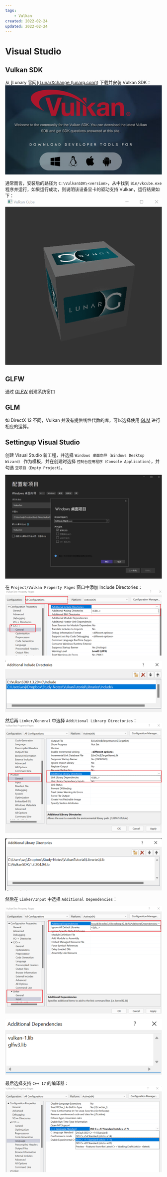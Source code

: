 ```yaml
---
tags:
    - Vulkan
created: 2022-02-24
updated: 2022-02-24
---
```


# Visual Studio

## Vulkan SDK

从 [Lunary 官网]([LunarXchange (lunarg.com)](https://vulkan.lunarg.com/)) 下载并安装 Vulkan SDK：
![|400](assets/Ch%2002%20Development%20environment/image-20220224092313285.png)

通常而言，安装后的路径为 `C:\VulkanSDK\<version>`，从中找到 `Bin/vkcube.exe` 程序并运行，如果运行成功，则说明该设备显卡的驱动支持 Vulkan，运行结果如下：
![|300](assets/Ch%2002%20Development%20environment/GIF%202-24-2022%209-39-31%20AM.gif)

## GLFW

通过 [GLFW](../../Notes/Libraries/GLFW.md) 创建系统窗口

## GLM

如 DirectX 12 不同，Vulkan 并没有提供线性代数的库，可以选择使用 [GLM](../../Notes/Libraries/GLM.md) 进行相应的运算。

## Settingup Visual Studio

创建 Visual Studio 新工程，并选择 `Windows 桌面向导（Windows Desktop Wizard）` 作为模板，并在创建时选择 `控制台应用程序（Console Application)`，并勾选 `空项目（Empty Project）`。

![](assets/Ch%2002%20Development%20environment/image-20220224231002367.png)

在 `Project/Vulkan Property Pages` 窗口中添加 Include Directories：
![](assets/Ch%2002%20Development%20environment/image-20220224232224877.png)

![|300](assets/Ch%2002%20Development%20environment/image-20220224233838498.png)

然后再 `Linker/General` 中选择 `Additional Library Directories`：
![|500](assets/Ch%2002%20Development%20environment/image-20220224232653361.png)

![|400](assets/Ch%2002%20Development%20environment/image-20220224234301818.png)

然后在 `Linker/Input` 中选择 `Additional Dependencies`：

![|500](assets/Ch%2002%20Development%20environment/image-20220224233046607.png)

![|400](assets/Ch%2002%20Development%20environment/image-20220224233631948.png)

最后选择支持 `C++ 17` 的编译器：
![](assets/Ch%2002%20Development%20environment/image-20220224233429504.png)

